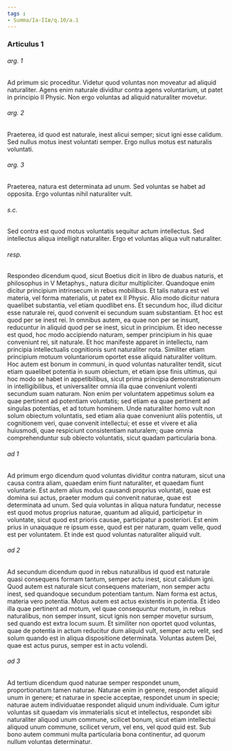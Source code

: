 ```yaml
---
tags : 
- Summa/Ia-IIæ/q.10/a.1
---
```


### Articulus 1

###### arg. 1
Ad primum sic proceditur. Videtur quod voluntas non moveatur ad aliquid naturaliter. Agens enim naturale dividitur contra agens voluntarium, ut patet in principio II Physic. Non ergo voluntas ad aliquid naturaliter movetur.

###### arg. 2
Praeterea, id quod est naturale, inest alicui semper; sicut igni esse calidum. Sed nullus motus inest voluntati semper. Ergo nullus motus est naturalis voluntati.

###### arg. 3
Praeterea, natura est determinata ad unum. Sed voluntas se habet ad opposita. Ergo voluntas nihil naturaliter vult.

###### s.c.
Sed contra est quod motus voluntatis sequitur actum intellectus. Sed intellectus aliqua intelligit naturaliter. Ergo et voluntas aliqua vult naturaliter.

###### resp.
Respondeo dicendum quod, sicut Boetius dicit in libro de duabus naturis, et philosophus in V Metaphys., natura dicitur multipliciter. Quandoque enim dicitur principium intrinsecum in rebus mobilibus. Et talis natura est vel materia, vel forma materialis, ut patet ex II Physic. Alio modo dicitur natura quaelibet substantia, vel etiam quodlibet ens. Et secundum hoc, illud dicitur esse naturale rei, quod convenit ei secundum suam substantiam. Et hoc est quod per se inest rei. In omnibus autem, ea quae non per se insunt, reducuntur in aliquid quod per se inest, sicut in principium. Et ideo necesse est quod, hoc modo accipiendo naturam, semper principium in his quae conveniunt rei, sit naturale. Et hoc manifeste apparet in intellectu, nam principia intellectualis cognitionis sunt naturaliter nota. Similiter etiam principium motuum voluntariorum oportet esse aliquid naturaliter volitum. Hoc autem est bonum in communi, in quod voluntas naturaliter tendit, sicut etiam quaelibet potentia in suum obiectum, et etiam ipse finis ultimus, qui hoc modo se habet in appetibilibus, sicut prima principia demonstrationum in intelligibilibus, et universaliter omnia illa quae conveniunt volenti secundum suam naturam. Non enim per voluntatem appetimus solum ea quae pertinent ad potentiam voluntatis; sed etiam ea quae pertinent ad singulas potentias, et ad totum hominem. Unde naturaliter homo vult non solum obiectum voluntatis, sed etiam alia quae conveniunt aliis potentiis, ut cognitionem veri, quae convenit intellectui; et esse et vivere et alia huiusmodi, quae respiciunt consistentiam naturalem; quae omnia comprehenduntur sub obiecto voluntatis, sicut quadam particularia bona.

###### ad 1
Ad primum ergo dicendum quod voluntas dividitur contra naturam, sicut una causa contra aliam, quaedam enim fiunt naturaliter, et quaedam fiunt voluntarie. Est autem alius modus causandi proprius voluntati, quae est domina sui actus, praeter modum qui convenit naturae, quae est determinata ad unum. Sed quia voluntas in aliqua natura fundatur, necesse est quod motus proprius naturae, quantum ad aliquid, participetur in voluntate, sicut quod est prioris causae, participatur a posteriori. Est enim prius in unaquaque re ipsum esse, quod est per naturam, quam velle, quod est per voluntatem. Et inde est quod voluntas naturaliter aliquid vult.

###### ad 2
Ad secundum dicendum quod in rebus naturalibus id quod est naturale quasi consequens formam tantum, semper actu inest, sicut calidum igni. Quod autem est naturale sicut consequens materiam, non semper actu inest, sed quandoque secundum potentiam tantum. Nam forma est actus, materia vero potentia. Motus autem est actus existentis in potentia. Et ideo illa quae pertinent ad motum, vel quae consequuntur motum, in rebus naturalibus, non semper insunt, sicut ignis non semper movetur sursum, sed quando est extra locum suum. Et similiter non oportet quod voluntas, quae de potentia in actum reducitur dum aliquid vult, semper actu velit, sed solum quando est in aliqua dispositione determinata. Voluntas autem Dei, quae est actus purus, semper est in actu volendi.

###### ad 3
Ad tertium dicendum quod naturae semper respondet unum, proportionatum tamen naturae. Naturae enim in genere, respondet aliquid unum in genere; et naturae in specie acceptae, respondet unum in specie; naturae autem individuatae respondet aliquid unum individuale. Cum igitur voluntas sit quaedam vis immaterialis sicut et intellectus, respondet sibi naturaliter aliquod unum commune, scilicet bonum, sicut etiam intellectui aliquod unum commune, scilicet verum, vel ens, vel quod quid est. Sub bono autem communi multa particularia bona continentur, ad quorum nullum voluntas determinatur.

